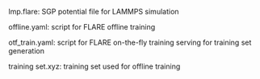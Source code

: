 lmp.flare: SGP potential file for LAMMPS simulation

offline.yaml: script for FLARE offline training

otf_train.yaml: script for FLARE on-the-fly training serving for training set generation

training set.xyz: training set used for offline training

